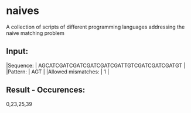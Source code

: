 # naives
A collection of scripts of different programming languages addressing the naive matching problem

Input:
---

|Sequence: | AGCATCGATCGATCGATCGATCGATTGTCGATCGATCGATGT |
|Pattern: | AGT |
|Allowed mismatches: | 1 |

Result - Occurences:
---
0,23,25,39
